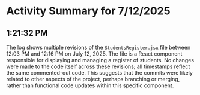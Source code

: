 # Activity Summary for 7/12/2025

## 1:21:32 PM
The log shows multiple revisions of the `StudentsRegister.jsx` file between 12:03 PM and 12:16 PM on July 12, 2025.  The file is a React component responsible for displaying and managing a register of students.  No changes were made to the code itself across these revisions; all timestamps reflect the same commented-out code. This suggests that the commits were likely related to other aspects of the project, perhaps branching or merging, rather than functional code updates within this specific component.
